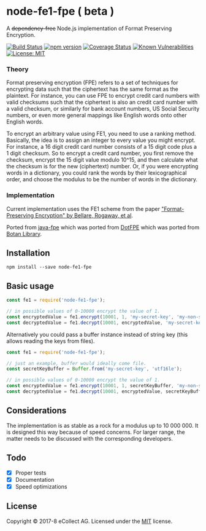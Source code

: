 # node-fe1-fpe ( beta )
A ~~dependency-free~~ Node.js implementation of Format Preserving Encryption.

[![Build Status](https://travis-ci.org/eCollect/node-fe1-fpe.svg?branch=master)](https://travis-ci.org/eCollect/node-fe1-fpe) [![npm version](https://badge.fury.io/js/node-fe1-fpe.svg)](https://badge.fury.io/js/node-fe1-fpe) [![Coverage Status](https://coveralls.io/repos/github/eCollect/node-fe1-fpe/badge.svg?branch=master)](https://coveralls.io/github/eCollect/node-fe1-fpe?branch=master) [![Known Vulnerabilities](https://snyk.io/test/github/eCollect/node-fe1-fpe/badge.svg)](https://snyk.io/test/github/eCollect/node-fe1-fpe) [![License: MIT](https://img.shields.io/badge/License-MIT-blue.svg)](LICENSE)

### Theory

Format preserving encryption (FPE) refers to a set of techniques for encrypting data such that the ciphertext has the same format as the plaintext. For instance, you can use FPE to encrypt credit card numbers with valid checksums such that the ciphertext is also an credit card number with a valid checksum, or similarly for bank account numbers, US Social Security numbers, or even more general mappings like English words onto other English words.

To encrypt an arbitrary value using FE1, you need to use a ranking method. Basically, the idea is to assign an integer to every value you might encrypt. For instance, a 16 digit credit card number consists of a 15 digit code plus a 1 digit checksum. So to encrypt a credit card number, you first remove the checksum, encrypt the 15 digit value modulo 10^15, and then calculate what the checksum is for the new (ciphertext) number. Or, if you were encrypting words in a dictionary, you could rank the words by their lexicographical order, and choose the modulus to be the number of words in the dictionary.

### Implementation

Current implementation uses the FE1 scheme from the paper ["Format-Preserving Encryption" by Bellare, Rogaway, et al](http://eprint.iacr.org/2009/251).

Ported from [java-fpe](https://github.com/Worldpay/java-fpe) which was ported from
[DotFPE](https://dotfpe.codeplex.com/) which was ported from [Botan Library](http://botan.randombit.net).


## Installation

```node
npm install --save node-fe1-fpe
```

## Basic usage

```javascript
const fe1 = require('node-fe1-fpe');

// in possible values of 0-10000 encrypt the value of 1.
const encryptedValue = fe1.encrypt(10001, 1, 'my-secret-key', 'my-non-secret-tweak'); // 4984
const decryptedValue = fe1.decrypt(10001, encryptedValue, 'my-secret-key', 'my-non-secret-tweak'); // 1
```

Alternatively you could pass a buffer instance instead of string key (this allows reading the keys from files).

```javascript
const fe1 = require('node-fe1-fpe');

// just an example, buffer would ideally come file.
const secretKeyBuffer = Buffer.from('my-secret-key', 'utf16le');

// in possible values of 0-10000 encrypt the value of 1.
const encryptedValue = fe1.encrypt(10001, 1, secretKeyBuffer, 'my-non-secret-tweak'); // 4984
const decryptedValue = fe1.decrypt(10001, encryptedValue, secretKeyBuffer, 'my-non-secret-tweak'); // 1
```

## Considerations

The implementation is as stable as a rock for a modulus up to 10 000 000. It is designed this way because of speed concerns. For larger range, the matter needs to be discussed with the corresponding developers.

## Todo

- [X] Proper tests
- [X] Documentation
- [X] Speed optimizations

## License

Copyright &copy; 2017-8 eCollect AG.
Licensed under the [MIT](LICENSE) license.
